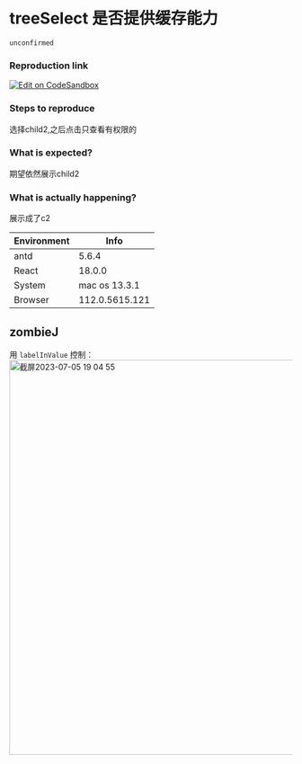 # treeSelect 是否提供缓存能力

`unconfirmed`

### Reproduction link

[![Edit on CodeSandbox](https://codesandbox.io/static/img/play-codesandbox.svg)](https://codesandbox.io/s/antd-reproduction-template-forked-x4lsnd?file=/index.js)

### Steps to reproduce

选择child2,之后点击只查看有权限的

### What is expected?

期望依然展示child2

### What is actually happening?

展示成了c2

| Environment | Info           |
| ----------- | -------------- |
| antd        | 5.6.4          |
| React       | 18.0.0         |
| System      | mac os 13.3.1  |
| Browser     | 112.0.5615.121 |

<!-- generated by ant-design-issue-helper. DO NOT REMOVE -->

## zombieJ

用 `labelInValue` 控制：
<img width="703" alt="截屏2023-07-05 19 04 55" src="https://github.com/ant-design/ant-design/assets/5378891/5151d0ce-6e74-4e06-a585-681e5d35de7f">
